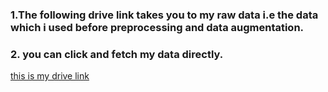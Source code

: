 ### 1.The following drive link takes you to my raw data i.e the data which i used before preprocessing and data augmentation.
### 2. you can click and fetch my data directly.
[this is my drive link](https://drive.google.com/drive/folders/1zZXiU4nJSbTP7vuSNPDI-e48-yjKgp42?usp=sharing)

